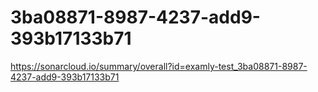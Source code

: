 # 3ba08871-8987-4237-add9-393b17133b71
https://sonarcloud.io/summary/overall?id=examly-test_3ba08871-8987-4237-add9-393b17133b71
